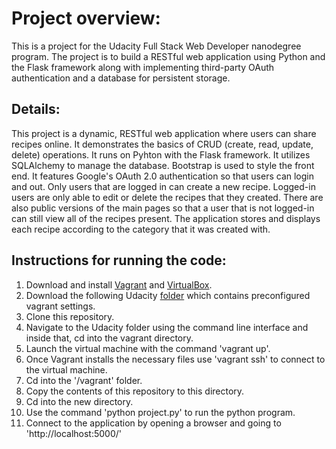 # Project overview:
This is a project for the Udacity Full Stack Web Developer nanodegree program. The project is to build a RESTful web application using Python and the Flask framework along with implementing third-party OAuth authentication and a database for persistent storage.
## Details:
This project is a dynamic, RESTful web application where users can share recipes online. It demonstrates the basics of CRUD (create, read, update, delete) operations. It runs on Pyhton with the Flask framework. It utilizes SQLAlchemy to manage the database. Bootstrap is used to style the front end.
It features Google's OAuth 2.0 authentication so that users can login and out. 
Only users that are logged in can create a new recipe. Logged-in users are only able to edit or delete the recipes that they created. There are also public versions of the main pages so that a user that is not logged-in can still view all of the recipes present. The application stores and displays each recipe according to the category that it was created with.
## Instructions for running the code:
1. Download and install [Vagrant](https://www.vagrantup.com/) and [VirtualBox](https://www.virtualbox.org/).
2. Download the following Udacity [folder](https://d17h27t6h515a5.cloudfront.net/topher/2017/August/59822701_fsnd-virtual-machine/fsnd-virtual-machine.zip) which contains preconfigured vagrant settings.
3. Clone this repository.
5. Navigate to the Udacity folder using the command line interface and inside that, cd into the vagrant directory.
6. Launch the virtual machine with the command 'vagrant up'.
7. Once Vagrant installs the necessary files use 'vagrant ssh' to connect to the virtual machine.
8. Cd into the '/vagrant' folder.
9. Copy the contents of this repository to this directory.
10. Cd into the new directory.
10. Use the command 'python project.py' to run the python program.
11. Connect to the application by opening a browser and going to 'http://localhost:5000/'



